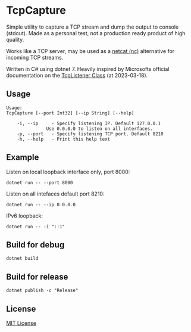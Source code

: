 TcpCapture
==========

Simple utility to capture a TCP stream and dump the output to console (stdout).
Made as a personal test, not a production ready product of high quality.

Works like a TCP server, may be used as a [netcat (nc)](https://en.wikipedia.org/wiki/Netcat)
alternative for incoming TCP streams.

Written in C# using dotnet 7. Heavily inspired by Microsofts official documentation on the
[TcpListener Class](https://learn.microsoft.com/en-us/dotnet/api/system.net.sockets.tcplistener?view=net-7.0#examples)
(at 2023-03-18).

## Usage

```
Usage:
TcpCapture [--port Int32] [--ip String] [--help]

	-i, --ip	 - Specify listening IP. Default 127.0.0.1
			   Use 0.0.0.0 to listen on all interfaces.
	-p, --port	 - Specify listening TCP port. Default 8210
	-h, --help	 - Print this help text
```

## Example

Listen on local loopback interface only, port 8000:

```
dotnet run -- --port 8000
```

Listen on all intefaces default port 8210:

```
dotnet run -- --ip 0.0.0.0
```

IPv6 loopback:

```
dotnet run -- -i "::1"
```

## Build for debug

```
dotnet build
```

## Build for release

```
dotnet publish -c "Release"
```

## License

[MIT License](./LICENSE)

